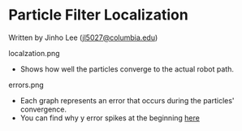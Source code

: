 # Particle Filter Localization

Written by Jinho Lee (jl5027@columbia.edu)

localzation.png
- Shows how well the particles converge to the actual robot path.

errors.png
- Each graph represents an error that occurs during the particles' convergence.
- You can find why y error spikes at the beginning [here](https://github.com/JinhoLee93/Robotics/blob/main/README.md)
